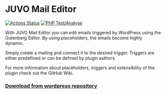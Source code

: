 # JUVO Mail Editor
[![Actions Status](https://github.com/JUVOJustin/juvo-mail-editor/workflows/Release/badge.svg)](https://github.com/JUVOJustin/juvo-mail-editor/actions/workflows/release.yml)
[![PHP Test/Analyse](https://github.com/JUVOJustin/juvo-mail-editor/actions/workflows/test-analyse.yml/badge.svg?branch=master)](https://github.com/JUVOJustin/juvo-mail-editor/actions/workflows/test-analyse.yml)

With JUVO Mail Editor you can edit emails triggered by WordPress using the Gutenberg Editor. By using placeholders, the emails become highly dynamic.

Simply create a mailing and connect it to the desired trigger. Triggers are either predefined or can be defined by plugin authors.

For more information about placeholders, triggers and extensibility of the plugin check out the GitHub Wiki.

### [**Download from wordpress repository**](https://wordpress.org/plugins/juvo-mail-editor/)
